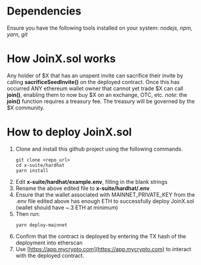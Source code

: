 # Dependencies
Ensure you have the following tools installed on your system: *nodejs, npm, yarn, git*

# How JoinX.sol works

Any holder of $X that has an unspent invite can sacrifice their invite by calling **sacrificeSeedInvite()** on the deployed contract. Once this has occurred ANY ethereum wallet owner that cannot yet trade $X can call **join()**, enabling them to now buy $X on an exchange, OTC, etc. *note*:  the **join()** function requires a treasury fee. The treasury will be governed by the $X community.

# How to deploy JoinX.sol
1. Clone and install this github project using the following commands.
    ```
    git clone <repo_url>
    cd x-suite/hardhat
    yarn install
    ```
2. Edit **x-suite/hardhat/example.env**, filling in the blank strings
3. Rename the above edited file to **x-suite/hardhat/.env**
4. Ensure that the wallet associated with MAINNET_PRIVATE_KEY from the .env file edited above has enough ETH to successfully deploy JoinX.sol (wallet should have ~.3 ETH at minimum)
5. Then run:
   ```
   yarn deploy-mainnet
   ```
6. Confirm that the contract is deployed by entering the TX hash of the deployment into etherscan
7. Use [https://app.mycrypto.com](https://app.mycrypto.com) to interact with the deployed contract.
